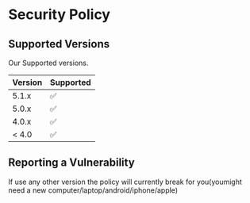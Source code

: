 # Security Policy

## Supported Versions

Our Supported versions.

| Version | Supported          |
| ------- | ------------------ |
| 5.1.x   | :white_check_mark: |
| 5.0.x   | :white_check_mark: |
| 4.0.x   | :white_check_mark: |
| < 4.0   | :white_check_mark: |

## Reporting a Vulnerability
If use any other version  the policy will currently break for you(youmight need a new computer/laptop/android/iphone/apple)
